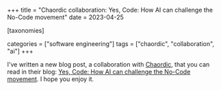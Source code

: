 +++
title = "Chaordic collaboration: Yes, Code: How AI can challenge the No-Code movement"
date = 2023-04-25

[taxonomies]

categories = ["software engineering"]
tags = ["chaordic", "collaboration", "ai"]
+++

I've written a new blog post, a collaboration with [Chaordic](https://chaordic.io), that you can read in their blog: [Yes, Code: How AI can challenge the No-Code movement](https://chaordic.io/blog/yes-code-ai-challenge-no-code-movement/). I hope you enjoy it.
